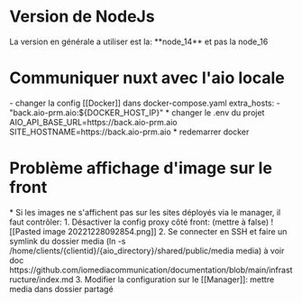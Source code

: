 <h1>Version de NodeJs</h1>
La version en générale a utiliser est la: **node_14** et pas la node_16

<h1>Communiquer nuxt avec l'aio locale</h1>
- changer la config [[Docker]] dans docker-compose.yaml
  extra_hosts:
      - "back.aio-prm.aio:${DOCKER_HOST_IP}"
* changer le .env du projet
  AIO_API_BASE_URL=https://back.aio-prm.aio
  SITE_HOSTNAME=https://back.aio-prm.aio
* redemarrer docker

<h1>Problème affichage d'image sur le front</h1>
* Si les images ne s'affichent pas sur les sites déployés via le manager, il faut contrôler:
1. Désactiver la config proxy côté front: (mettre à false)
      ![[Pasted image 20221228092854.png]]
2. Se connecter en SSH et faire un symlink du dossier media (ln -s /home/clients/{clientid}/{aio_directory}/shared/public/media media) à voir doc https://github.com/iomediacommunication/documentation/blob/main/infrastructure/index.md
3. Modifier la configuration sur le [[Manager]]: mettre media dans dossier partagé

